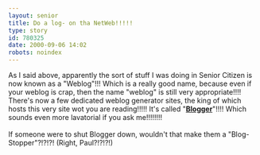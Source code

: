```yaml
---
layout: senior
title: Do a log- on tha NetWeb!!!!!
type: story
id: 780325
date: 2000-09-06 14:02
robots: noindex
---
```

As I said above, apparently the sort of stuff I was doing in Senior Citizen is now known as a "Weblog"!!! Which is a really good name, because even if your weblog is crap, then the name "weblog" is still very appropriate!!!! There's now a few dedicated weblog generator sites, the king of which hosts this very site wot you are reading!!!!! It's called "<a href="http://www.blogger.com/"><b>Blogger</b></a>"!!!! Which sounds even more lavatorial if you ask me!!!!!!!!<br/> <br/>If someone were to shut Blogger down, wouldn't that make them a "Blog-Stopper"?!?!?! (Right, Paul?!?!?!)